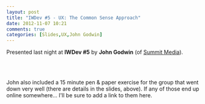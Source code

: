 ```yaml
---
layout: post
title: "IWDev #5 - UX: The Common Sense Approach"
date: 2012-11-07 10:21
comments: true
categories: [Slides,UX,John Godwin]
---
```


Presented last night at **IWDev #5** by **John Godwin** (of [Summit Media](http://www.summit.co.uk)).

<script async class="speakerdeck-embed" data-id="509a34f31eeb970002034a16" data-ratio="1.3333333333333333" src="//speakerdeck.com/assets/embed.js"></script>

<br /><br />

John also included a 15 minute pen & paper exercise for the group that went down very well (there are details in the slides, above). If any of those end up online somewhere... I'll be sure to add a link to them here.